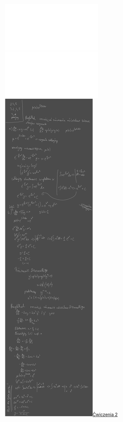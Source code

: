 ![AM2-Wyklad_02](Notatki/Semestr%202/Analiza%20matematyczna%202.3A/Wyk%C5%82ady/Wyk%C5%82ad%202/AM2-Wyklad_02.pdf)
![Wyklad_2a](Notatki/Semestr%202/Analiza%20matematyczna%202.3A/Wyk%C5%82ady/Wyk%C5%82ad%202/Wyklad_2a.pdf)
![Drawing 2023-03-08 13.23.59.excalidraw](Notatki/Semestr%202/Analiza%20matematyczna%202.3A/Wyk%C5%82ady/Wyk%C5%82ad%202/Drawing%202023-03-08%2013.23.59.excalidraw.svg)[Ćwiczenia 2](Notatki/Semestr%202/Analiza%20matematyczna%202.3A/%C4%86wiczenia/%C4%86wiczenia%202/%C4%86wiczenia%202.md)